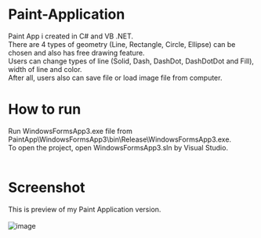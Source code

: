 # Paint-Application
Paint App i created in C# and VB .NET. <br>
There are 4 types of geometry (Line, Rectangle, Circle, Ellipse) can be chosen and also has free drawing feature. <br>
Users can change types of line (Solid, Dash, DashDot, DashDotDot and Fill), width of line and color. <br>
After all, users also can save file or load image file from computer.

# How to run
Run WindowsFormsApp3.exe file from PaintApp\WindowsFormsApp3\bin\Release\WindowsFormsApp3.exe. <br>
To open the project, open WindowsFormsApp3.sln by Visual Studio. <br>
<br>

# Screenshot
This is preview of my Paint Application version. <br><br>
![image](https://user-images.githubusercontent.com/69473375/137293250-e91fc4b8-8163-4b4b-a20b-a2cb95f6b453.png)

